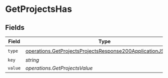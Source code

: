 # GetProjectsHas


## Fields

| Field                                                                                                                                        | Type                                                                                                                                         | Required                                                                                                                                     | Description                                                                                                                                  |
| -------------------------------------------------------------------------------------------------------------------------------------------- | -------------------------------------------------------------------------------------------------------------------------------------------- | -------------------------------------------------------------------------------------------------------------------------------------------- | -------------------------------------------------------------------------------------------------------------------------------------------- |
| `type`                                                                                                                                       | [operations.GetProjectsProjectsResponse200ApplicationJSONType](../../models/operations/getprojectsprojectsresponse200applicationjsontype.md) | :heavy_check_mark:                                                                                                                           | N/A                                                                                                                                          |
| `key`                                                                                                                                        | *string*                                                                                                                                     | :heavy_minus_sign:                                                                                                                           | N/A                                                                                                                                          |
| `value`                                                                                                                                      | *operations.GetProjectsValue*                                                                                                                | :heavy_minus_sign:                                                                                                                           | N/A                                                                                                                                          |
